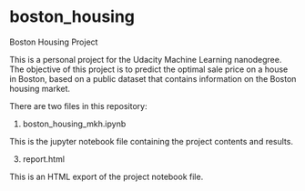 # boston_housing
Boston Housing Project

This is a personal project for the Udacity Machine Learning nanodegree. The objective of this project is to predict the optimal sale price on a house in Boston, based on a public dataset that contains information on the Boston housing market.

There are two files in this repository:

1. boston_housing_mkh.ipynb

  This is the jupyter notebook file containing the project contents and results.

3. report.html

  This is an HTML export of the project notebook file. 
